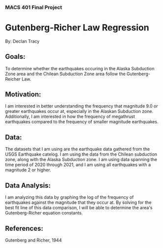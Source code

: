 ### MACS 401 Final Project
# Gutenberg-Richer Law Regression
By: Declan Tracy


## Goals: 
To determine whether the earthquakes occuring in the Alaska Subduction Zone area and the Chilean Subduction Zone area follow the Gutenberg-Reicher Law. 

## Motivation:
I am interested in better understanding the frequency that magnitude 9.0 or greater earthquakes occur at, especially in the Alaskan Subduction zone. Additionally, I am interested in how the frequency of megathrust earthquakes compared to the frequency of smaller magnitude earthquakes. 

## Data:
The datasets that I am using are the earthquake data gathered from the USGS Earthquake catelog. I am using the data from the Chilean subduction zone, along with the Alaska Subduction zone. I am using data spanning the time period of 2020 through 2021, and I am using all earthquakes with a magnitude 2 or higher.


## Data Analysis:
I am analyzing this data by graphing the log of the frequency of earthquakes against the magnitude that they occur at. By solving for the best fit line of this data comparison, I will be able to determine the area's Gutenberg-Richer equation constants.

## References: 
Gutenberg and Richer, 1944

